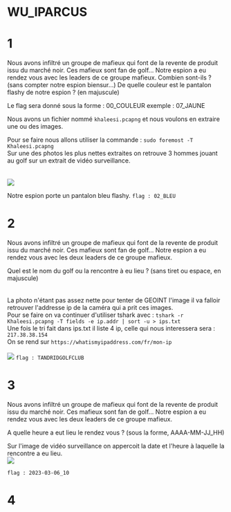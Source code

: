 # WU_IPARCUS
# 1
Nous avons infiltré un groupe de mafieux qui font de la revente de produit issu du marché noir.
Ces mafieux sont fan de golf... Notre espion a eu rendez vous avec les leaders de ce groupe mafieux.
Combien sont-ils ? (sans compter notre espion biensur...)
De quelle couleur est le pantalon flashy de notre espion ? (en majuscule)

Le flag sera donné sous la forme : 00_COULEUR
exemple : 07_JAUNE


Nous avons un fichier nommé ``khaleesi.pcapng`` et nous voulons en extraire une ou des images.

Pour se faire nous allons utiliser la commande : ``sudo foremost -T  Khaleesi.pcapng``
<br> 
Sur une des photos les plus nettes extraites on retrouve 3 hommes jouant au golf sur un extrait de vidéo surveillance. <br><br><br>
<img src="https://github.com/mrk59/WU_IPARCUS/blob/main/WU_IPARCUS/images/khaleesi_golf.png"> <br>

Notre espion porte un pantalon bleu flashy.
``flag : 02_BLEU``
# 2 
Nous avons infiltré un groupe de mafieux qui font de la revente de produit issu du marché noir.
Ces mafieux sont fan de golf... Notre espion a eu rendez vous avec les deux leaders de ce groupe mafieux.

Quel est le nom du golf ou la rencontre à eu lieu ? (sans tiret ou espace, en majuscule)
<br><br><br>
La photo n'étant pas assez nette pour tenter de GEOINT l'image il va falloir retrouver l'addresse ip de la caméra qui a prit ces images.<br>
Pour se faire on va continuer d'utiliser tshark avec : ``tshark -r Khaleesi.pcapng -T fields -e ip.addr | sort -u > ips.txt`` <br>
Une fois le tri fait dans ips.txt il liste 4 ip, celle qui nous interessera sera : ``217.38.38.154``<br>
On se rend sur ``https://whatismyipaddress.com/fr/mon-ip``<br><br>
![](https://github.com/mrk59/WU_IPARCUS/blob/main/WU_IPARCUS/images/addr_golf.png)
``flag : TANDRIDGOLFCLUB``
# 3
Nous avons infiltré un groupe de mafieux qui font de la revente de produit issu du marché noir.
Ces mafieux sont fan de golf... Notre espion a eu rendez vous avec les deux leaders de ce groupe mafieux.

A quelle heure a eut lieu le rendez vous ? (sous la forme, AAAA-MM-JJ_HH)

Sur l'image de vidéo surveillance on appercoit la date et l'heure à laquelle la rencontre a eu lieu. <br>
<img src="https://github.com/mrk59/WU_IPARCUS/blob/main/WU_IPARCUS/images/date_rencontre.png">

``flag : 2023-03-06_10``
# 4
